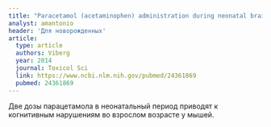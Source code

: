```yaml
---
title: "Paracetamol (acetaminophen) administration during neonatal brain development affects cognitive function and alters its analgesic and anxiolytic response in adult male mice"
analyst: amantonio
header: 'Для новорожденных'
article:
  type: article
  authors: Viberg
  year: 2014
  journal: Toxicol Sci
  link: https://www.ncbi.nlm.nih.gov/pubmed/24361869
  pubmed: 24361869
---
```


Две дозы парацетамола в неонатальный период приводят к когнитивным нарушениям во взрослом возрасте у мышей.
